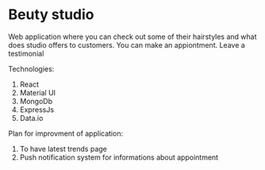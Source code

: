 # Beuty studio

Web application where you can check out some of their hairstyles and what does studio offers to customers. You can make an appiontment. Leave a testimonial

Technologies:

1. React
2. Material UI
3. MongoDb
4. ExpressJs
5. Data.io


Plan for improvment of application:
1. To have latest trends page
2. Push notification system for informations about appointment
